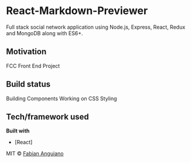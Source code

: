 # React-Markdown-Previewer
Full stack social network application using Node.js, Express, React, Redux and MongoDB along with ES6+. 

## Motivation
FCC Front End Project


## Build status
Building Components
Working on CSS Styling

## Tech/framework used

<b>Built with</b>
- [React]



MIT © [Fabian Anguiano]()
